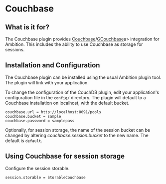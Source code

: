 # Couchbase

## What is it for?

The Couchbase plugin provides <a href="http://www.couchbase.com/">Couchbase</a>/<a href="http://gcouchbase.ambitionframework.org">GCouchbase</a>a> integration for Ambition. This includes the ability to use Couchbase as storage for sessions.

## Installation and Configuration

The Couchbase plugin can be installed using the usual Ambition plugin tool. The plugin will link with your application.

To change the configuration of the CouchDB plugin, edit your application's configuration file in the `config/` directory. The plugin will default to a Couchbase installation on localhost, with the default bucket.

    couchbase.url = http://localhost:8091/pools
    couchbase.bucket = sample
    couchbase.password = samplepass

Optionally, for session storage, the name of the session bucket can be changed by altering _couchbase.session.bucket_ to the new name. The default is `default`.

## Using Couchbase for session storage

Configure the session storable.

    session.storable = StorableCouchbase
